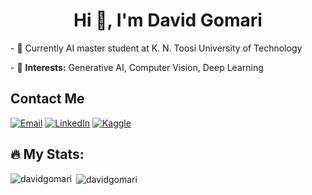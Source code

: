 <h1 align="center">Hi 👋, I'm David Gomari</h1>
<p>- 🌱 Currently AI master student at K. N. Toosi University of Technology</p>
<p>- 👯 <b>Interests:</b> Generative AI, Computer Vision, Deep Learning</p>


## Contact Me
[![Email](https://img.shields.io/badge/Gmail-D14836?style=for-the-badge&logo=gmail&logoColor=white)](mailto:daviddotsg@gmail.com) [![LinkedIn](https://img.shields.io/badge/LinkedIn-0077B5?style=for-the-badge&logo=linkedin&logoColor=white)](https://www.linkedin.com/in/david-salemi-gomari/) [![Kaggle](https://img.shields.io/badge/Kaggle-20BEFF?style=for-the-badge&logo=Kaggle&logoColor=white)](https://kaggle.com/davidgomari)



## :fire: My Stats:
<p><img align="left" src="https://github-readme-stats.vercel.app/api/top-langs?username=davidgomari&show_icons=true&locale=en&layout=compact" alt="davidgomari" /></p>
<p>&nbsp;<img align="center" src="https://github-readme-stats.vercel.app/api?username=davidgomari&show_icons=true&locale=en" alt="davidgomari" /></p>
